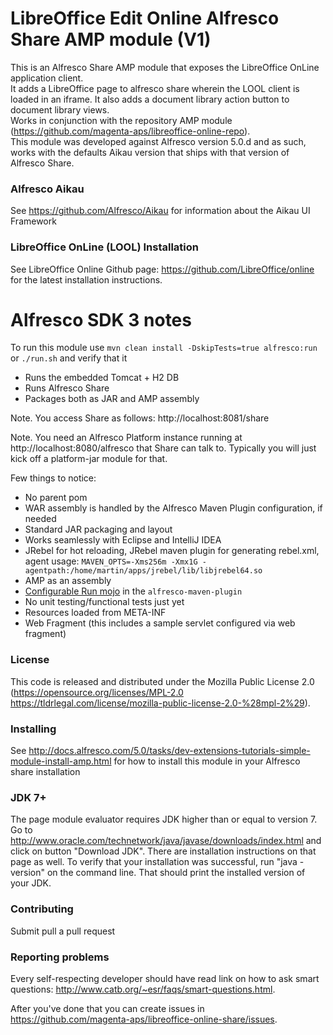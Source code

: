 LibreOffice Edit Online Alfresco Share AMP module (V1)
========

This is an Alfresco Share AMP module that exposes the LibreOffice OnLine application client.<br/>
It adds a LibreOffice page to alfresco share wherein the LOOL client is loaded in an iframe.
It also adds a document library action button to document library views.<br/>
Works in conjunction with the repository AMP module (https://github.com/magenta-aps/libreoffice-online-repo).<br/>
This module was developed against Alfresco version 5.0.d and as such, works with the defaults Aikau version that ships with that version of Alfresco Share.       
        
### Alfresco Aikau
See https://github.com/Alfresco/Aikau for information about the Aikau UI Framework

### LibreOffice OnLine (LOOL) Installation
See LibreOffice Online Github page: https://github.com/LibreOffice/online for the latest installation instructions.

# Alfresco SDK 3 notes

To run this module use `mvn clean install -DskipTests=true alfresco:run` or `./run.sh` and verify that it 

 * Runs the embedded Tomcat + H2 DB 
 * Runs Alfresco Share
 * Packages both as JAR and AMP assembly

Note. You access Share as follows: http://localhost:8081/share
 
Note. You need an Alfresco Platform instance running at http://localhost:8080/alfresco that Share can talk to.
      Typically you will just kick off a platform-jar module for that.

Few things to notice:

 * No parent pom
 * WAR assembly is handled by the Alfresco Maven Plugin configuration, if needed
 * Standard JAR packaging and layout
 * Works seamlessly with Eclipse and IntelliJ IDEA
 * JRebel for hot reloading, JRebel maven plugin for generating rebel.xml, agent usage: `MAVEN_OPTS=-Xms256m -Xmx1G -agentpath:/home/martin/apps/jrebel/lib/libjrebel64.so`
 * AMP as an assembly
 * [Configurable Run mojo](https://github.com/Alfresco/alfresco-sdk/blob/sdk-3.0/plugins/alfresco-maven-plugin/src/main/java/org/alfresco/maven/plugin/RunMojo.java) in the `alfresco-maven-plugin`
 * No unit testing/functional tests just yet
 * Resources loaded from META-INF
 * Web Fragment (this includes a sample servlet configured via web fragment)

### License

This code is released and distributed under the Mozilla Public License 2.0 (https://opensource.org/licenses/MPL-2.0 https://tldrlegal.com/license/mozilla-public-license-2.0-%28mpl-2%29).

### Installing

See http://docs.alfresco.com/5.0/tasks/dev-extensions-tutorials-simple-module-install-amp.html for how to install this module in your Alfresco share installation

### JDK 7+

The page module evaluator requires JDK higher than or equal to version 7. Go to http://www.oracle.com/technetwork/java/javase/downloads/index.html and click on button "Download JDK".  There are installation instructions on that page as well. To verify that your installation was successful, run "java -version" on the command line.  That should print the installed version of your JDK.

### Contributing

Submit pull a pull request

### Reporting problems

Every self-respecting developer should have read link on how to ask smart questions: http://www.catb.org/~esr/faqs/smart-questions.html.

After you've done that you can create issues in https://github.com/magenta-aps/libreoffice-online-share/issues.

